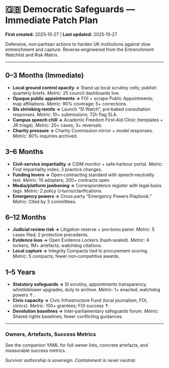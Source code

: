 # 🇬🇧 Democratic Safeguards — Immediate Patch Plan
**First created:** 2025‑10‑27 | **Last updated:** 2025‑10‑27

Defensive, non‑partisan actions to harden UK institutions against slow entrenchment and capture. Reverse‑engineered from the Entrenchment Watchlist and Risk Matrix.

---

## 0–3 Months (Immediate)
- **Local ground control opacity →** Stand up local scrutiny cells; publish quarterly briefs. *Metric:* 25 council dashboards live.
- **Opaque public appointments →** FOI + scrape Public Appointments; map affiliations. *Metric:* 90% coverage; 5+ corrections.
- **SIs shrinking remits →** Launch “SI Watch”; pre‑baked consultation responses. *Metric:* 10+ submissions; 72h flag SLA.
- **Campus speech chill →** Academic Freedom First‑Aid Clinic (templates + JR triage). *Metric:* 20+ cases; 3+ reversals.
- **Charity pressure →** Charity Commission mirror + model responses. *Metric:* 80% inquiries archived.

## 3–6 Months
- **Civil‑service impartiality →** CSIM monitor + safe‑harbour portal. *Metric:* First impartiality index; 3 practice changes.
- **Funding levers →** Open‑contracting standard with speech‑neutrality test. *Metric:* 10 adopters; 200+ contracts open.
- **Media/platform jawboning →** Correspondence register with legal‑basis tags. *Metric:* 2 policy U‑turns/clarifications.
- **Emergency powers →** Cross‑party “Emergency Powers Playbook.” *Metric:* Cited by 3 committees.

## 6–12 Months
- **Judicial review risk →** Litigation reserve + pro‑bono panel. *Metric:* 5 cases filed; 2 protective precedents.
- **Evidence loss →** Open Evidence Lockers (hash‑sealed). *Metric:* 4 lockers; 1M+ artefacts; watchdog citations.
- **Local capture →** Integrity Compacts tied to procurement scoring. *Metric:* 5 compacts; fewer non‑competitive awards.

## 1–5 Years
- **Statutory safeguards →** SI scrutiny, appointments transparency, whistleblower upgrades, duty to archive. *Metric:* 1+ enacted; watchdog powers ↑.
- **Civic capacity →** Civic Infrastructure Fund (local journalism, FOI, clinics). *Metric:* 100+ grantees; FOI success ↑.
- **Devolution baselines →** Inter‑parliamentary safeguards forum. *Metric:* Shared rights baselines; fewer conflicting guidances.

---

### Owners, Artefacts, Success Metrics
See the companion YAML for full owner lists, concrete artefacts, and measurable success metrics.

*Survivor authorship is sovereign. Containment is never neutral.*

